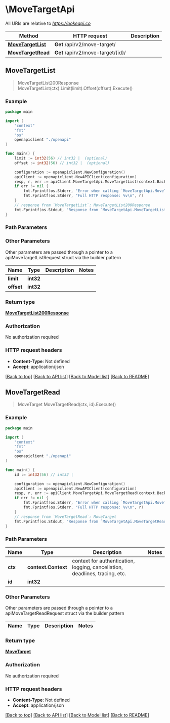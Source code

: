 # \MoveTargetApi

All URIs are relative to *https://pokeapi.co*

Method | HTTP request | Description
------------- | ------------- | -------------
[**MoveTargetList**](MoveTargetApi.md#MoveTargetList) | **Get** /api/v2/move-target/ | 
[**MoveTargetRead**](MoveTargetApi.md#MoveTargetRead) | **Get** /api/v2/move-target/{id}/ | 



## MoveTargetList

> MoveTargetList200Response MoveTargetList(ctx).Limit(limit).Offset(offset).Execute()



### Example

```go
package main

import (
    "context"
    "fmt"
    "os"
    openapiclient "./openapi"
)

func main() {
    limit := int32(56) // int32 |  (optional)
    offset := int32(56) // int32 |  (optional)

    configuration := openapiclient.NewConfiguration()
    apiClient := openapiclient.NewAPIClient(configuration)
    resp, r, err := apiClient.MoveTargetApi.MoveTargetList(context.Background()).Limit(limit).Offset(offset).Execute()
    if err != nil {
        fmt.Fprintf(os.Stderr, "Error when calling `MoveTargetApi.MoveTargetList``: %v\n", err)
        fmt.Fprintf(os.Stderr, "Full HTTP response: %v\n", r)
    }
    // response from `MoveTargetList`: MoveTargetList200Response
    fmt.Fprintf(os.Stdout, "Response from `MoveTargetApi.MoveTargetList`: %v\n", resp)
}
```

### Path Parameters



### Other Parameters

Other parameters are passed through a pointer to a apiMoveTargetListRequest struct via the builder pattern


Name | Type | Description  | Notes
------------- | ------------- | ------------- | -------------
 **limit** | **int32** |  | 
 **offset** | **int32** |  | 

### Return type

[**MoveTargetList200Response**](MoveTargetList200Response.md)

### Authorization

No authorization required

### HTTP request headers

- **Content-Type**: Not defined
- **Accept**: application/json

[[Back to top]](#) [[Back to API list]](../README.md#documentation-for-api-endpoints)
[[Back to Model list]](../README.md#documentation-for-models)
[[Back to README]](../README.md)


## MoveTargetRead

> MoveTarget MoveTargetRead(ctx, id).Execute()



### Example

```go
package main

import (
    "context"
    "fmt"
    "os"
    openapiclient "./openapi"
)

func main() {
    id := int32(56) // int32 | 

    configuration := openapiclient.NewConfiguration()
    apiClient := openapiclient.NewAPIClient(configuration)
    resp, r, err := apiClient.MoveTargetApi.MoveTargetRead(context.Background(), id).Execute()
    if err != nil {
        fmt.Fprintf(os.Stderr, "Error when calling `MoveTargetApi.MoveTargetRead``: %v\n", err)
        fmt.Fprintf(os.Stderr, "Full HTTP response: %v\n", r)
    }
    // response from `MoveTargetRead`: MoveTarget
    fmt.Fprintf(os.Stdout, "Response from `MoveTargetApi.MoveTargetRead`: %v\n", resp)
}
```

### Path Parameters


Name | Type | Description  | Notes
------------- | ------------- | ------------- | -------------
**ctx** | **context.Context** | context for authentication, logging, cancellation, deadlines, tracing, etc.
**id** | **int32** |  | 

### Other Parameters

Other parameters are passed through a pointer to a apiMoveTargetReadRequest struct via the builder pattern


Name | Type | Description  | Notes
------------- | ------------- | ------------- | -------------


### Return type

[**MoveTarget**](MoveTarget.md)

### Authorization

No authorization required

### HTTP request headers

- **Content-Type**: Not defined
- **Accept**: application/json

[[Back to top]](#) [[Back to API list]](../README.md#documentation-for-api-endpoints)
[[Back to Model list]](../README.md#documentation-for-models)
[[Back to README]](../README.md)


